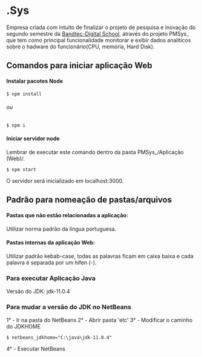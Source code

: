 # .Sys
Empresa criada com intuito de finalizar o projeto de pesquisa e inovação do segundo semestre da [Bandtec-Digital School](http://www.digitalschool.com.br/faculdade/), através do projeto PMSys_ que tem como principal funcionalidade monitorar e exibir dados analiticos sobre o hadware do funcionário(CPU, memória, Hard Disk).

## Comandos para iniciar aplicação Web

#### Instalar pacotes Node
```
$ npm install
```
###### ou
```
$ npm i
```

#### Iniciar servidor node

Lembrar de executar este comando dentro da pasta PMSys_/Aplicação (Web)/.
```
$ npm start
```

O servidor será inicializado em localhost:3000.
 
## Padrão para nomeação de pastas/arquivos
#### Pastas que não estão relacionadas a aplicação:
  Utilizar norma padrão da língua portuguesa.
  
#### Pastas internas da aplicação Web:

  Utilizar padrão kebab-case, todas as palavras ficam em caixa baixa e cada palavra é separada por um hífen (-). 
  
### Para executar Aplicação Java
 
  Versão do JDK: jdk-11.0.4
  
### Para mudar a versão do JDK no NetBeans
 
  1° - Ir na pasta do NetBeans
  2° - Abrir pasta 'etc'
  3° - Modificar o caminho do JDKHOME
  
```
$ netbeans_jdkhome="C:\java\jdk-11.0.4"
```

  4° - Executar NetBeans
